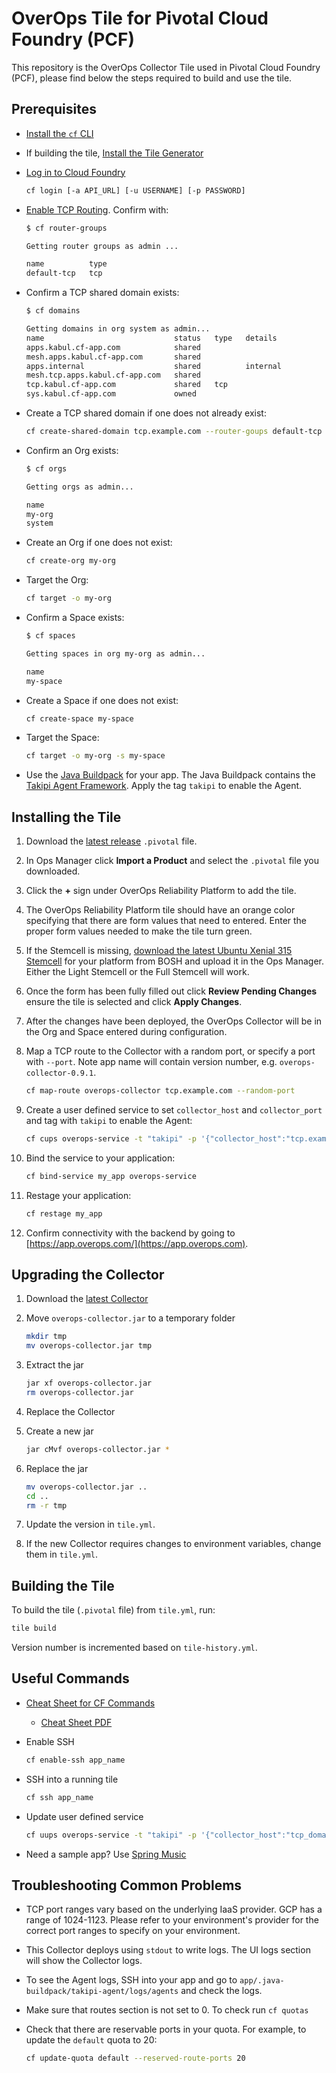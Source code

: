 # OverOps Tile for Pivotal Cloud Foundry (PCF)

This repository is the OverOps Collector Tile used in Pivotal Cloud Foundry (PCF), please find below the steps required to build and use the tile.

## Prerequisites

* [Install the `cf` CLI](https://docs.cloudfoundry.org/cf-cli/install-go-cli.html)

* If building the tile, [Install the Tile Generator](https://docs.pivotal.io/tiledev/2-6/tile-generator.html#how-to)

* [Log in to Cloud Foundry](https://docs.cloudfoundry.org/cf-cli/getting-started.html)

  ```sh
  cf login [-a API_URL] [-u USERNAME] [-p PASSWORD]
  ```

* [Enable TCP Routing](https://docs.cloudfoundry.org/adminguide/enabling-tcp-routing.html). Confirm with:

  ```sh
  $ cf router-groups

  Getting router groups as admin ...

  name          type
  default-tcp   tcp
  ```

* Confirm a TCP shared domain exists:

  ```sh
  $ cf domains

  Getting domains in org system as admin...
  name                             status   type   details
  apps.kabul.cf-app.com            shared
  mesh.apps.kabul.cf-app.com       shared
  apps.internal                    shared          internal
  mesh.tcp.apps.kabul.cf-app.com   shared
  tcp.kabul.cf-app.com             shared   tcp
  sys.kabul.cf-app.com             owned
  ```

* Create a TCP shared domain if one does not already exist:

  ```sh
  cf create-shared-domain tcp.example.com --router-goups default-tcp
  ```

* Confirm an Org exists:

  ```sh
  $ cf orgs

  Getting orgs as admin...

  name
  my-org
  system
  ```

* Create an Org if one does not exist:

  ```sh
  cf create-org my-org
  ```

* Target the Org:

  ```sh
  cf target -o my-org
  ```

* Confirm a Space exists:

  ```sh
  $ cf spaces

  Getting spaces in org my-org as admin...

  name
  my-space
  ```

* Create a Space if one does not exist:

  ```sh
  cf create-space my-space
  ```

* Target the Space:

  ```sh
  cf target -o my-org -s my-space
  ```

* Use the [Java Buildpack](https://github.com/cloudfoundry/java-buildpack) for your app. The Java Buildpack contains the [Takipi Agent Framework](https://github.com/cloudfoundry/java-buildpack/blob/master/docs/framework-takipi_agent.md). Apply the tag `takipi` to enable the Agent.

## Installing the Tile

1. Download the [latest release](https://github.com/takipi-field/overops-tile/releases) `.pivotal` file.

1. In Ops Manager click **Import a Product** and select the `.pivotal` file you downloaded.

1. Click the **+** sign under OverOps Reliability Platform to add the tile.

1. The OverOps Reliability Platform tile should have an orange color specifying that there are form values that need to entered. Enter the proper form values needed to make the tile turn green.

1. If the Stemcell is missing, [download the latest Ubuntu Xenial 315 Stemcell](https://bosh.cloudfoundry.org/stemcells/) for your platform from BOSH and upload it in the Ops Manager. Either the Light Stemcell or the Full Stemcell will work.

1. Once the form has been fully filled out click **Review Pending Changes** ensure the tile is selected and click **Apply Changes**.

1. After the changes have been deployed, the OverOps Collector will be in the Org and Space entered during configuration.

1. Map a TCP route to the Collector with a random port, or specify a port with `--port`. Note app name will contain version number, e.g. `overops-collector-0.9.1`.

     ```sh
     cf map-route overops-collector tcp.example.com --random-port
     ```

1. Create a user defined service to set `collector_host` and `collector_port` and tag with `takipi` to enable the Agent:

     ```sh
     cf cups overops-service -t "takipi" -p '{"collector_host":"tcp.example.com", "collector_port":"1234"}'`
     ```

1. Bind the service to your application:

     ```sh
     cf bind-service my_app overops-service
     ```

1. Restage your application:

     ```sh
     cf restage my_app
     ```

1. Confirm connectivity with the backend by going to [https://app.overops.com/](https://app.overops.com).

## Upgrading the Collector

1. Download the [latest Collector](https://app.overops.com/app/download?t=tgz)

1. Move `overops-collector.jar` to a temporary folder

    ```sh
    mkdir tmp
    mv overops-collector.jar tmp
    ```

1. Extract the jar

    ```sh
    jar xf overops-collector.jar
    rm overops-collector.jar
    ```

1. Replace the Collector

1. Create a new jar

    ```sh
    jar cMvf overops-collector.jar *
    ```

1. Replace the jar

    ```sh
    mv overops-collector.jar ..
    cd ..
    rm -r tmp
    ```

1. Update the version in `tile.yml`.

1. If the new Collector requires changes to environment variables, change them in `tile.yml`.

## Building the Tile

To build the tile (`.pivotal` file) from `tile.yml`, run:

```sh
tile build
```

Version number is incremented based on `tile-history.yml`.

## Useful Commands

* [Cheat Sheet for CF Commands](https://blog.anynines.com/cloud-foundry-command-line-cheat-sheet/)

  * [Cheat Sheet PDF](readme/a9s-CF-Cheat-Sheet.pdf)

* Enable SSH

  ```sh
  cf enable-ssh app_name
  ```

* SSH into a running tile

  ```sh
  cf ssh app_name
  ```

* Update user defined service

    ```sh
    cf uups overops-service -t "takipi" -p '{"collector_host":"tcp_domain", "collector_port":"port_to_app"}'
    ```

* Need a sample app? Use [Spring Music](https://github.com/cloudfoundry-samples/spring-music)

## Troubleshooting Common Problems

* TCP port ranges vary based on the underlying IaaS provider. GCP has a range of 1024-1123. Please refer to your environment's provider for the correct port ranges to specify on your environment.

* This Collector deploys using `stdout` to write logs. The UI logs section will show the Collector logs.

* To see the Agent logs, SSH into your app and go to `app/.java-buildpack/takipi-agent/logs/agents` and check the logs.

* Make sure that routes section is not set to 0. To check run `cf quotas`

* Check that there are reservable ports in your quota. For example, to update the `default` quota to 20:

    ```sh
    cf update-quota default --reserved-route-ports 20
    ```
